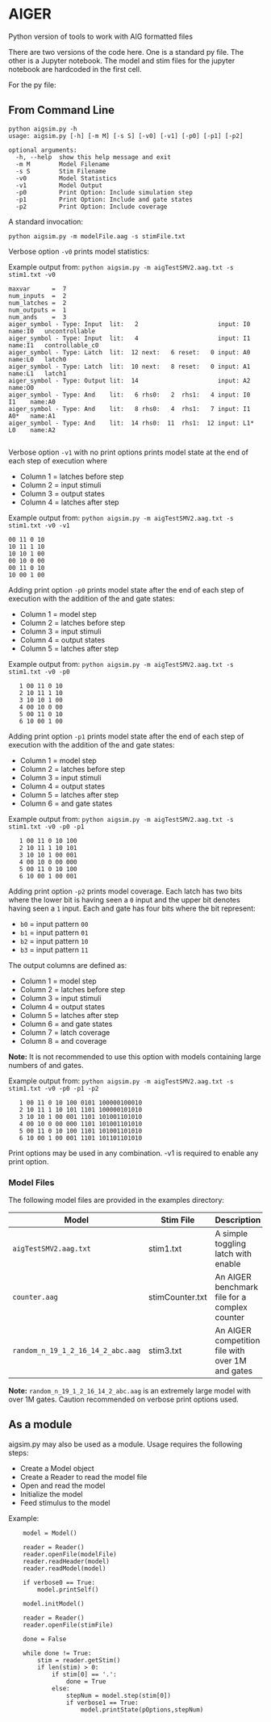 # AIGER
Python version of tools to work with AIG formatted files<br />


There are two versions of the code here. One is a standard py file. The other is a Jupyter notebook. The model and stim files for the jupyter notebook are hardcoded in the first cell.<br />

For the py file:<br />

## From Command Line
```
python aigsim.py -h
usage: aigsim.py [-h] [-m M] [-s S] [-v0] [-v1] [-p0] [-p1] [-p2]

optional arguments:
  -h, --help  show this help message and exit
  -m M        Model Filename
  -s S        Stim Filename
  -v0         Model Statistics
  -v1         Model Output
  -p0         Print Option: Include simulation step
  -p1         Print Option: Include and gate states
  -p2         Print Option: Include coverage
```
A standard invocation:<br />

`python aigsim.py -m modelFile.aag -s stimFile.txt`

Verbose option `-v0` prints model statistics:<br />

Example output from: `python aigsim.py -m aigTestSMV2.aag.txt -s stim1.txt -v0`
```
maxvar      =  7
num_inputs  =  2
num_latches =  2
num_outputs =  1
num_ands    =  3
aiger_symbol - Type: Input  lit:   2                      input: I0        name:I0   uncontrollable      
aiger_symbol - Type: Input  lit:   4                      input: I1        name:I1   controllable_c0     
aiger_symbol - Type: Latch  lit:  12 next:   6 reset:   0 input: A0        name:L0   latch0              
aiger_symbol - Type: Latch  lit:  10 next:   8 reset:   0 input: A1        name:L1   latch1              
aiger_symbol - Type: Output lit:  14                      input: A2        name:O0                       
aiger_symbol - Type: And    lit:   6 rhs0:   2  rhs1:   4 input: I0  I1    name:A0        
aiger_symbol - Type: And    lit:   8 rhs0:   4  rhs1:   7 input: I1  A0*   name:A1        
aiger_symbol - Type: And    lit:  14 rhs0:  11  rhs1:  12 input: L1* L0    name:A2        
  
```
Verbose option `-v1` with no print options prints model state at the end of each step of execution where<br />
- Column 1 = latches before step<br />
- Column 2 = input stimuli<br />
- Column 3 = output states<br />
- Column 4 = latches after step<br />

Example output from: `python aigsim.py -m aigTestSMV2.aag.txt -s stim1.txt -v0 -v1`
```
00 11 0 10 
10 11 1 10 
10 10 1 00 
00 10 0 00 
00 11 0 10 
10 00 1 00  
```

Adding print option `-p0` prints model state after the end of each step of execution with the addition of the and gate states:<br />
- Column 1 = model step<br />
- Column 2 = latches before step<br />
- Column 3 = input stimuli<br />
- Column 4 = output states<br />
- Column 5 = latches after step<br />

Example output from: `python aigsim.py -m aigTestSMV2.aag.txt -s stim1.txt -v0 -p0`
```
   1 00 11 0 10 
   2 10 11 1 10 
   3 10 10 1 00 
   4 00 10 0 00 
   5 00 11 0 10 
   6 10 00 1 00 
```
Adding print option `-p1` prints model state after the end of each step of execution with the addition of the and gate states:<br />
- Column 1 = model step<br />
- Column 2 = latches before step<br />
- Column 3 = input stimuli<br />
- Column 4 = output states<br />
- Column 5 = latches after step<br />
- Column 6 = and gate states<br />

Example output from: `python aigsim.py -m aigTestSMV2.aag.txt -s stim1.txt -v0 -p0 -p1`
```
   1 00 11 0 10 100 
   2 10 11 1 10 101 
   3 10 10 1 00 001 
   4 00 10 0 00 000 
   5 00 11 0 10 100 
   6 10 00 1 00 001 
   ```
 
 Adding print option `-p2` prints model coverage. Each latch has two bits where the lower bit is having seen a `0` input and the upper bit denotes having seen a `1` input. Each and gate has four bits where the bit represent:<br />
 - `b0` = input pattern `00`
 - `b1` = input pattern `01`
 - `b2` = input pattern `10`
 - `b3` = input pattern `11`

The output columns are defined as:
- Column 1 = model step<br />
- Column 2 = latches before step<br />
- Column 3 = input stimuli<br />
- Column 4 = output states<br />
- Column 5 = latches after step<br />
- Column 6 = and gate states<br />
- Column 7 = latch coverage<br />
- Column 8 = and coverage<br />

**Note:** It is not recommended to use this option with models containing large numbers of and gates.

Example output from: `python aigsim.py -m aigTestSMV2.aag.txt -s stim1.txt -v0 -p0 -p1 -p2`
```
   1 00 11 0 10 100 0101 100000100010
   2 10 11 1 10 101 1101 100000101010
   3 10 10 1 00 001 1101 101001101010
   4 00 10 0 00 000 1101 101001101010
   5 00 11 0 10 100 1101 101001101010
   6 10 00 1 00 001 1101 101101101010
   ```

Print options may be used in any combination. -v1 is required to enable any print option.

### Model Files
The following model files are provided in the examples directory:<br />

| Model | Stim File | Description |
| --- | --- | --- |
| `aigTestSMV2.aag.txt` | stim1.txt | A simple toggling latch with enable |
| `counter.aag` | stimCounter.txt | An AIGER benchmark file for a complex counter |
| `random_n_19_1_2_16_14_2_abc.aag` | stim3.txt | An AIGER competition file with over 1M and gates |

**Note:** `random_n_19_1_2_16_14_2_abc.aag` is an extremely large model with over 1M gates. Caution recommended on verbose print options used.

## As a module

aigsim.py may also be used as a module. Usage requires the following steps:

- Create a Model object
- Create a Reader to read the model file
- Open and read the model
- Initialize the model
- Feed stimulus to the model

Example:
```
    model = Model()

    reader = Reader()
    reader.openFile(modelFile)
    reader.readHeader(model)
    reader.readModel(model)

    if verbose0 == True:
        model.printSelf()
        
    model.initModel()

    reader = Reader()
    reader.openFile(stimFile)

    done = False
    
    while done != True:
        stim = reader.getStim()
        if len(stim) > 0:
            if stim[0] == '.':
                done = True
            else:
                stepNum = model.step(stim[0])
                if verbose1 == True:
                    model.printState(pOptions,stepNum)
```
